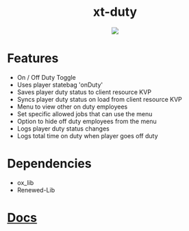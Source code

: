 <div align="center">
  <h1>xt-duty</h1>
  <a href="https://dsc.gg/xtdev"> <img align="center" src="https://user-images.githubusercontent.com/101474430/233859688-2b3b9ecc-41c8-41a6-b2e3-a9f1aad473ee.gif"/></a><br>
</div>

# Features
- On / Off Duty Toggle
- Uses player statebag 'onDuty'
- Saves player duty status to client resource KVP
- Syncs player duty status on load from client resource KVP
- Menu to view other on duty employees
- Set specific allowed jobs that can use the menu
- Option to hide off duty employees from the menu
- Logs player duty status changes
- Logs total time on duty when player goes off duty

# Dependencies
- ox_lib
- Renewed-Lib

# [Docs](https://xtdev.gitbook.io/xt-docs/free-resources/duty-menu)
